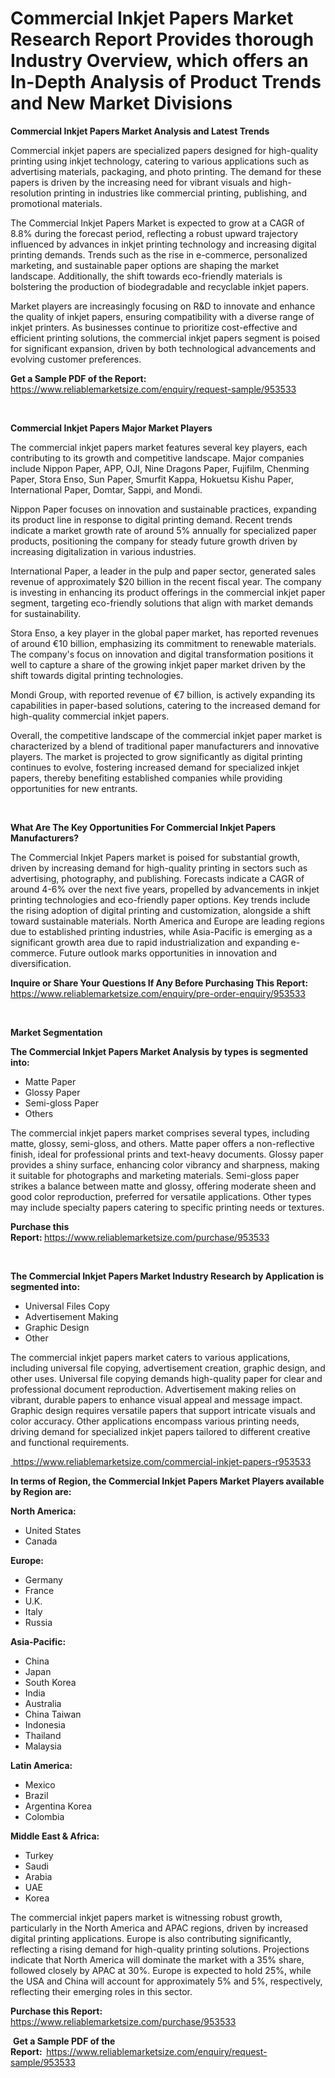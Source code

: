 <p><h1>Commercial Inkjet Papers Market Research Report Provides thorough Industry Overview, which offers an In-Depth Analysis of Product Trends and New Market Divisions</h1></p><p><strong>Commercial Inkjet Papers Market Analysis and Latest Trends</strong></p>
<p><p>Commercial inkjet papers are specialized papers designed for high-quality printing using inkjet technology, catering to various applications such as advertising materials, packaging, and photo printing. The demand for these papers is driven by the increasing need for vibrant visuals and high-resolution printing in industries like commercial printing, publishing, and promotional materials.</p><p>The Commercial Inkjet Papers Market is expected to grow at a CAGR of 8.8% during the forecast period, reflecting a robust upward trajectory influenced by advances in inkjet printing technology and increasing digital printing demands. Trends such as the rise in e-commerce, personalized marketing, and sustainable paper options are shaping the market landscape. Additionally, the shift towards eco-friendly materials is bolstering the production of biodegradable and recyclable inkjet papers.</p><p>Market players are increasingly focusing on R&D to innovate and enhance the quality of inkjet papers, ensuring compatibility with a diverse range of inkjet printers. As businesses continue to prioritize cost-effective and efficient printing solutions, the commercial inkjet papers segment is poised for significant expansion, driven by both technological advancements and evolving customer preferences.</p></p>
<p><strong>Get a Sample PDF of the Report:&nbsp;</strong> <a href="https://www.reliablemarketsize.com/enquiry/request-sample/953533?utm_campaign=2453&utm_medium=2&utm_source=Github&utm_content=ia&utm_term=18042025&utm_id=commercial-inkjet-papers">https://www.reliablemarketsize.com/enquiry/request-sample/953533</a></p>
<p>&nbsp;</p>
<p><strong>Commercial Inkjet Papers Major Market Players</strong></p>
<p><p>The commercial inkjet papers market features several key players, each contributing to its growth and competitive landscape. Major companies include Nippon Paper, APP, OJI, Nine Dragons Paper, Fujifilm, Chenming Paper, Stora Enso, Sun Paper, Smurfit Kappa, Hokuetsu Kishu Paper, International Paper, Domtar, Sappi, and Mondi.</p><p>Nippon Paper focuses on innovation and sustainable practices, expanding its product line in response to digital printing demand. Recent trends indicate a market growth rate of around 5% annually for specialized paper products, positioning the company for steady future growth driven by increasing digitalization in various industries.</p><p>International Paper, a leader in the pulp and paper sector, generated sales revenue of approximately $20 billion in the recent fiscal year. The company is investing in enhancing its product offerings in the commercial inkjet paper segment, targeting eco-friendly solutions that align with market demands for sustainability.</p><p>Stora Enso, a key player in the global paper market, has reported revenues of around €10 billion, emphasizing its commitment to renewable materials. The company's focus on innovation and digital transformation positions it well to capture a share of the growing inkjet paper market driven by the shift towards digital printing technologies.</p><p>Mondi Group, with reported revenue of €7 billion, is actively expanding its capabilities in paper-based solutions, catering to the increased demand for high-quality commercial inkjet papers.</p><p>Overall, the competitive landscape of the commercial inkjet paper market is characterized by a blend of traditional paper manufacturers and innovative players. The market is projected to grow significantly as digital printing continues to evolve, fostering increased demand for specialized inkjet papers, thereby benefiting established companies while providing opportunities for new entrants.</p></p>
<p>&nbsp;</p>
<p><strong>What Are The Key Opportunities For Commercial Inkjet Papers Manufacturers?</strong></p>
<p><p>The Commercial Inkjet Papers market is poised for substantial growth, driven by increasing demand for high-quality printing in sectors such as advertising, photography, and publishing. Forecasts indicate a CAGR of around 4-6% over the next five years, propelled by advancements in inkjet printing technologies and eco-friendly paper options. Key trends include the rising adoption of digital printing and customization, alongside a shift toward sustainable materials. North America and Europe are leading regions due to established printing industries, while Asia-Pacific is emerging as a significant growth area due to rapid industrialization and expanding e-commerce. Future outlook marks opportunities in innovation and diversification.</p></p>
<p><strong>Inquire or Share Your Questions If Any Before Purchasing This Report:</strong> <a href="https://www.reliablemarketsize.com/enquiry/pre-order-enquiry/953533?utm_campaign=2453&utm_medium=2&utm_source=Github&utm_content=ia&utm_term=18042025&utm_id=commercial-inkjet-papers">https://www.reliablemarketsize.com/enquiry/pre-order-enquiry/953533</a></p>
<p>&nbsp;</p>
<p><strong>Market Segmentation</strong></p>
<p><strong>The Commercial Inkjet Papers Market Analysis by types is segmented into:</strong></p>
<p><ul><li>Matte Paper</li><li>Glossy Paper</li><li>Semi-gloss Paper</li><li>Others</li></ul></p>
<p><p>The commercial inkjet papers market comprises several types, including matte, glossy, semi-gloss, and others. Matte paper offers a non-reflective finish, ideal for professional prints and text-heavy documents. Glossy paper provides a shiny surface, enhancing color vibrancy and sharpness, making it suitable for photographs and marketing materials. Semi-gloss paper strikes a balance between matte and glossy, offering moderate sheen and good color reproduction, preferred for versatile applications. Other types may include specialty papers catering to specific printing needs or textures.</p></p>
<p><strong>Purchase this Report:&nbsp;</strong><a href="https://www.reliablemarketsize.com/purchase/953533?utm_campaign=2453&utm_medium=2&utm_source=Github&utm_content=ia&utm_term=18042025&utm_id=commercial-inkjet-papers">https://www.reliablemarketsize.com/purchase/953533</a></p>
<p>&nbsp;</p>
<p><strong>The Commercial Inkjet Papers Market Industry Research by Application is segmented into:</strong></p>
<p><ul><li>Universal Files Copy</li><li>Advertisement Making</li><li>Graphic Design</li><li>Other</li></ul></p>
<p><p>The commercial inkjet papers market caters to various applications, including universal file copying, advertisement creation, graphic design, and other uses. Universal file copying demands high-quality paper for clear and professional document reproduction. Advertisement making relies on vibrant, durable papers to enhance visual appeal and message impact. Graphic design requires versatile papers that support intricate visuals and color accuracy. Other applications encompass various printing needs, driving demand for specialized inkjet papers tailored to different creative and functional requirements.</p></p>
<p><a href="https://www.reliablemarketsize.com/commercial-inkjet-papers-r953533?utm_campaign=2453&utm_medium=2&utm_source=Github&utm_content=ia&utm_term=18042025&utm_id=commercial-inkjet-papers">&nbsp;https://www.reliablemarketsize.com/commercial-inkjet-papers-r953533</a></p>
<p><strong>In terms of Region, the Commercial Inkjet Papers Market Players available by Region are:</strong></p>
<p>
    <p> <strong> North America: </strong>
        <ul>
            <li>United States</li>
            <li>Canada</li>
        </ul>
        </p> 
    <p> <strong> Europe: </strong>
        <ul>
            <li>Germany</li>
            <li>France</li>
            <li>U.K.</li>
            <li>Italy</li>
            <li>Russia</li>
        </ul>
        </p> 
    <p> <strong> Asia-Pacific: </strong>
        <ul>
            <li>China</li>
            <li>Japan</li>
            <li>South Korea</li>
            <li>India</li>
            <li>Australia</li>
            <li>China Taiwan</li>
            <li>Indonesia</li>
            <li>Thailand</li>
            <li>Malaysia</li>
        </ul>
        </p> 
    <p> <strong> Latin America: </strong>
        <ul>
            <li>Mexico</li>
            <li>Brazil</li>
            <li>Argentina Korea</li>
            <li>Colombia</li>
        </ul>
        </p> 
    <p> <strong> Middle East & Africa: </strong>
        <ul>
            <li>Turkey</li>
            <li>Saudi</li>
            <li>Arabia</li>
            <li>UAE</li>
            <li>Korea</li>
        </ul>
    </p>
    </p>
<p><p>The commercial inkjet papers market is witnessing robust growth, particularly in the North America and APAC regions, driven by increased digital printing applications. Europe is also contributing significantly, reflecting a rising demand for high-quality printing solutions. Projections indicate that North America will dominate the market with a 35% share, followed closely by APAC at 30%. Europe is expected to hold 25%, while the USA and China will account for approximately 5% and 5%, respectively, reflecting their emerging roles in this sector.</p></p>
<p><strong>Purchase this Report: </strong><a href="https://www.reliablemarketsize.com/purchase/953533?utm_campaign=2453&utm_medium=2&utm_source=Github&utm_content=ia&utm_term=18042025&utm_id=commercial-inkjet-papers">https://www.reliablemarketsize.com/purchase/953533</a></p>
<p>&nbsp;<strong>Get a Sample PDF of the Report:&nbsp;&nbsp;</strong><a href="https://www.reliablemarketsize.com/enquiry/request-sample/953533?utm_campaign=2453&utm_medium=2&utm_source=Github&utm_content=ia&utm_term=18042025&utm_id=commercial-inkjet-papers">https://www.reliablemarketsize.com/enquiry/request-sample/953533</a></p>
<p><strong></strong></p>
<p><p></p><p></p><p></p></p>